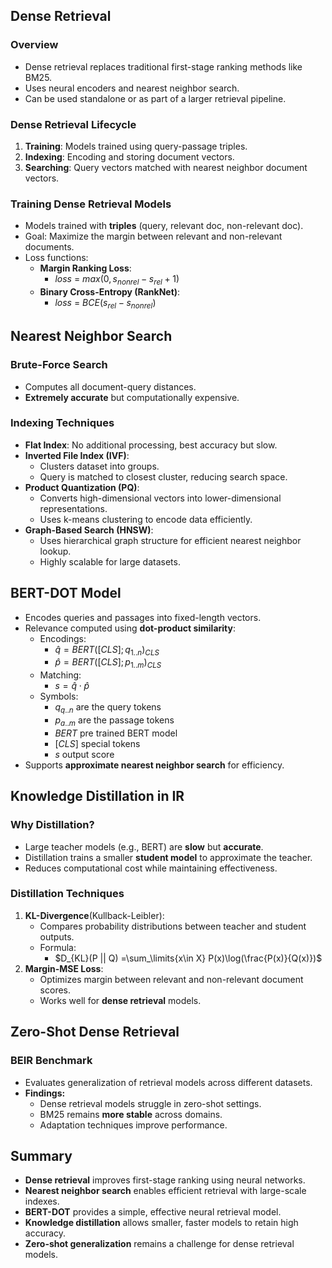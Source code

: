 ## Dense Retrieval
### Overview
- Dense retrieval replaces traditional first-stage ranking methods like BM25.
- Uses neural encoders and nearest neighbor search.
- Can be used standalone or as part of a larger retrieval pipeline.
### Dense Retrieval Lifecycle
1. **Training**: Models trained using query-passage triples.
2. **Indexing**: Encoding and storing document vectors.
3. **Searching**: Query vectors matched with nearest neighbor document vectors.
### Training Dense Retrieval Models
- Models trained with **triples** (query, relevant doc, non-relevant doc).
- Goal: Maximize the margin between relevant and non-relevant documents.
- Loss functions:
	- **Margin Ranking Loss**:
		- $loss$ = $max(0, s_{nonrel} - s_{rel} + 1)$
	- **Binary Cross-Entropy (RankNet)**:
		- $loss$ = $BCE(s_{rel} - s_{nonrel})$
## Nearest Neighbor Search
### Brute-Force Search
- Computes all document-query distances.
- **Extremely accurate** but computationally expensive.
### Indexing Techniques
- **Flat Index**: No additional processing, best accuracy but slow.
- **Inverted File Index (IVF)**:
	- Clusters dataset into groups.
	- Query is matched to closest cluster, reducing search space.
- **Product Quantization (PQ)**:
	- Converts high-dimensional vectors into lower-dimensional representations.
	- Uses k-means clustering to encode data efficiently.
- **Graph-Based Search (HNSW)**:
	- Uses hierarchical graph structure for efficient nearest neighbor lookup.
	- Highly scalable for large datasets.
## BERT-DOT Model
- Encodes queries and passages into fixed-length vectors.
- Relevance computed using **dot-product similarity**:
	- Encodings:
		- $\hat{q} = BERT([CLS]; q_{1..n})_{CLS}$
		- $\hat{p} = BERT([CLS]; p_{1..m})_{CLS}$
	- Matching:
		- $s = \hat{q}\cdot \hat{p}$
	- Symbols:
		- $q_{q..n}$ are the query tokens
		- $p_{a..m}$ are the passage tokens
		- $BERT$ pre trained BERT model
		- $[CLS]$ special tokens
		- $s$ output score
- Supports **approximate nearest neighbor search** for efficiency.
## Knowledge Distillation in IR
### Why Distillation?
- Large teacher models (e.g., BERT) are **slow** but **accurate**.
- Distillation trains a smaller **student model** to approximate the teacher.
- Reduces computational cost while maintaining effectiveness.
### Distillation Techniques
1. **KL-Divergence**(Kullback-Leibler):
	- Compares probability distributions between teacher and student outputs.
	- Formula:
		- $D_{KL}(P || Q) =\sum_\limits{x\in X} P(x)\log(\frac{P(x)}{Q(x)})$
2. **Margin-MSE Loss**:
	- Optimizes margin between relevant and non-relevant document scores.
	- Works well for **dense retrieval** models.
## Zero-Shot Dense Retrieval
### BEIR Benchmark
- Evaluates generalization of retrieval models across different datasets.
- **Findings:**
	- Dense retrieval models struggle in zero-shot settings.
	- BM25 remains **more stable** across domains.
	- Adaptation techniques improve performance.
## Summary
- **Dense retrieval** improves first-stage ranking using neural networks.
- **Nearest neighbor search** enables efficient retrieval with large-scale indexes.
- **BERT-DOT** provides a simple, effective neural retrieval model.
- **Knowledge distillation** allows smaller, faster models to retain high accuracy.
- **Zero-shot generalization** remains a challenge for dense retrieval models.